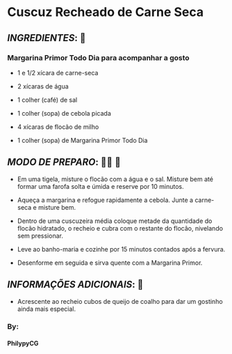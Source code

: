 # **Cuscuz Recheado de Carne Seca**
## *INGREDIENTES*: :tomato:

### Margarina Primor Todo Dia para acompanhar a gosto
* 1 e 1/2 xícara de carne-seca

* 2 xícaras de água

* 1 colher (café) de sal

* 1 colher (sopa) de cebola picada 

* 4 xícaras de flocão de milho 

* 1 colher (sopa) de Margarina Primor Todo Dia


## *MODO DE PREPARO*: :cook: :spoon:

* Em uma tigela, misture o flocão com a água e o sal. Misture bem até formar uma farofa solta e úmida e reserve por 10 minutos.

* Aqueça a margarina e refogue rapidamente a cebola. Junte a carne-seca e misture bem.

* Dentro de uma cuscuzeira média coloque metade da quantidade do flocão hidratado, o recheio e cubra com o restante do flocão, nivelando sem pressionar.

* Leve ao banho-maria e cozinhe por 15 minutos contados após a fervura.

* Desenforme em seguida e sirva quente com a Margarina Primor.

## *INFORMAÇÕES ADICIONAIS*: :book:

* Acrescente ao recheio cubos de queijo de coalho para dar um gostinho ainda mais especial.

### By:
#### PhilypyCG